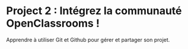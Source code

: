 # Project 2 : Intégrez la communauté OpenClassrooms !
Apprendre à utiliser Git et Github pour gérer et partager son projet.
